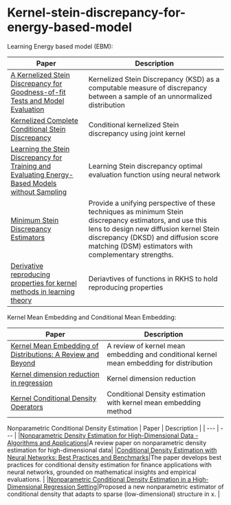 # Kernel-stein-discrepancy-for-energy-based-model

Learning Energy based model (EBM):

| Paper | Description |
| --- | --- |
| [A Kernelized Stein Discrepancy for Goodness-of-fit Tests and Model Evaluation](https://arxiv.org/abs/1602.03253) |Kernelized Stein Discrepancy (KSD) as a computable measure of discrepancy between a sample of an unnormalized distribution|
|[Kernelized Complete Conditional Stein Discrepancy](https://arxiv.org/abs/1904.04478)|Conditional kernelized Stein discrepancy using joint kernel|
|[Learning the Stein Discrepancy for Training and Evaluating Energy-Based Models without Sampling](https://arxiv.org/abs/2002.05616)|Learning Stein discrepancy optimal evaluation function using neural network|
|[Minimum Stein Discrepancy Estimators](https://arxiv.org/abs/1906.08283)|Provide a unifying perspective of these techniques as minimum Stein discrepancy estimators, and use this lens to design new diffusion kernel Stein discrepancy (DKSD) and diffusion score matching (DSM) estimators with complementary strengths.|
|[Derivative reproducing properties for kernel methods in learning theory](https://core.ac.uk/download/pdf/82506111.pdf)|Deriavtives of functions in RKHS to hold reproducing properties|

Kernel Mean Embedding and Conditional Mean Embedding:

| Paper | Description |
| --- | --- |
|[Kernel Mean Embedding of Distributions: A Review and Beyond](https://arxiv.org/abs/1605.09522)|A review of kernel mean embedding and conditional kernel mean embedding for distribution|
|[Kernel dimension reduction in regression](https://arxiv.org/abs/0908.1854)|Kernel dimension reduction|
|[Kernel Conditional Density Operators](https://arxiv.org/abs/1905.11255)|Conditional Density estimation with kernel mean embedding method|

Nonparametric Conditional Density Estimation
| Paper | Description |
| --- | --- |
|[Nonparametric Density Estimation for High-Dimensional Data - Algorithms and Applications](https://arxiv.org/pdf/1904.00176.pdf)|A review paper on nonparametric density estimation for high-dimensional data|
|[Conditional Density Estimation with Neural Networks: Best Practices and Benchmarks](https://arxiv.org/abs/1903.00954)|The paper develops best practices for conditional density estimation for finance applications with neural networks, grounded on mathematical insights and empirical evaluations. |
|[Nonparametric Conditional Density Estimation in a High-Dimensional Regression Setting](https://arxiv.org/abs/1604.00540)|Proposed a new nonparametric estimator of conditional density that adapts to sparse (low-dimensional) structure in x. |
